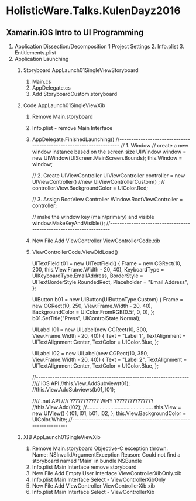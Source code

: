 #  HolisticWare.Talks.KulenDayz2016

## Xamarin.iOS Intro to UI Programming

1. 	Application Dissection/Decomposition
	1	Project Settings
	2.	Info.plist
	3.	Entitlements.plist
2. 	Application Launching
	1.	Storyboard
		AppLaunch01SingleViewStoryboard
		1.	Main.cs
		2.	AppDelegate.cs 
		3.	Add StoryboardCustom.storyboard
	2.	Code 
		AppLaunch01SingleViewXib
		1.	Remove Main.storyboard
		2.	Info.plist  - remove Main Interface
		3.	AppDelegate.FinishedLaunching()
			//-------------------------------------------------------------------
			//  1.  Window
			// create a new window instance based on the screen size
			UIWindow window = new UIWindow(UIScreen.MainScreen.Bounds);
			this.Window = window;

			//  2.  Create UIViewController
			UIViewController controller = 
											new UIViewController()
											//new UIViewControllerCustom()
											;
			// controller.View.BackgroundColor = UIColor.Red;

			//  3.  Assign RootView Controller
			Window.RootViewController = controller;

			// make the window key (main/primary) and visible
			window.MakeKeyAndVisible();
			//-------------------------------------------------------------------
		4.	New File Add
			ViewController
			ViewControllerCode.xib
		3.	ViewControllerCode.ViewDidLoad()

			UITextField t01 = new UITextField()
			{
				Frame = new CGRect(10, 200, this.View.Frame.Width - 20, 40),
				KeyboardType = UIKeyboardType.EmailAddress,
				BorderStyle = UITextBorderStyle.RoundedRect,
				Placeholder = "Email Address",
			};


			UIButton b01 = new UIButton(UIButtonType.Custom)
			{
				Frame = new CGRect(10, 250, View.Frame.Width - 20, 40),
				BackgroundColor = UIColor.FromRGB(0.5f, 0, 0),
			};
			b01.SetTitle("Press", UIControlState.Normal);

			UILabel l01 = new UILabel(new CGRect(10, 300, View.Frame.Width - 20, 40))
			{
				Text = "Label 1",
				TextAlignment = UITextAlignment.Center,
				TextColor = UIColor.Blue,
			};

			UILabel l02 = new UILabel(new CGRect(10, 350, View.Frame.Width - 20, 40))
			{
				Text = "Label 2",
				TextAlignment = UITextAlignment.Center,
				TextColor = UIColor.Blue,
			};

			//-----------------------------------------------------------------
			//// iOS API
			//this.View.AddSubview(t01);
			//this.View.AddSubviews(b01, l01);

			//// .net API
			//// ??????????? WHY ???????????????
			//this.View.Add(l02);
			//.............................................
			this.View = new UIView()
			{
				t01,
				l01,
				b01,
				l02,
			};
			this.View.BackgroundColor = UIColor.White;
			//-----------------------------------------------------------------
			
	3.	XIB
		AppLaunch01SingleViewXib
		1.	Remove Main.storyboard
			Objective-C exception thrown.  
			Name: NSInvalidArgumentException 
			Reason: Could not find a storyboard named 'Main' in bundle NSBundle 
		2.	Info.plist
			Main Interface remove storyboard
		3.	New File Add
			Empty User Interface
			ViewControllerXibOnly.xib
		4.	Info.plist 
			Main Interface
			Select -  ViewControllerXibOnly
		5.	New File Add
			ViewController
			ViewControllerXib.xib
		4.	Info.plist 
			Main Interface
			Select -  ViewControllerXib


